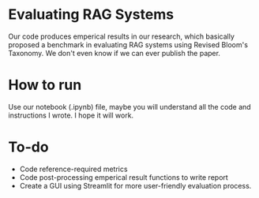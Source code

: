 # **Evaluating RAG Systems**

Our code produces emperical results in our research, which basically proposed a benchmark in evaluating RAG systems using Revised Bloom's Taxonomy. We don't even know if we can ever publish the paper.

# How to run
Use our notebook (.ipynb) file, maybe you will understand all the code and instructions I wrote. I hope it will work.

# To-do
- Code reference-required metrics
- Code post-processing emperical result functions to write report
- Create a GUI using Streamlit for more user-friendly evaluation process.